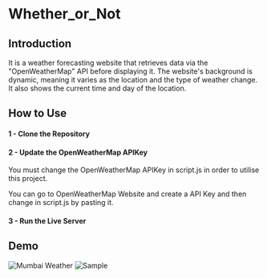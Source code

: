 # Whether_or_Not
## Introduction
It is a weather forecasting website that retrieves data via the "OpenWeatherMap" API before displaying it. The website's background is dynamic, meaning it varies as the location and the type of weather change. It also shows the current time and day of the location.

## How to Use
#### 1 - Clone the Repository
#### 2 - Update the OpenWeatherMap APIKey
You must change the OpenWeatherMap APIKey in script.js in order to utilise this project.

You can go to OpenWeatherMap Website and create a API Key and then change in script.js by pasting it.
#### 3 - Run the Live Server

## Demo
![Mumbai Weather](https://github.com/Sanchit71/Whether_or_Not/assets/102990660/c268aa53-6f92-4866-8769-f2924025e036)
![Sample](https://github.com/Sanchit71/Whether_or_Not/assets/102990660/423fe692-9729-4c4d-99d7-dcb9a3018505)
